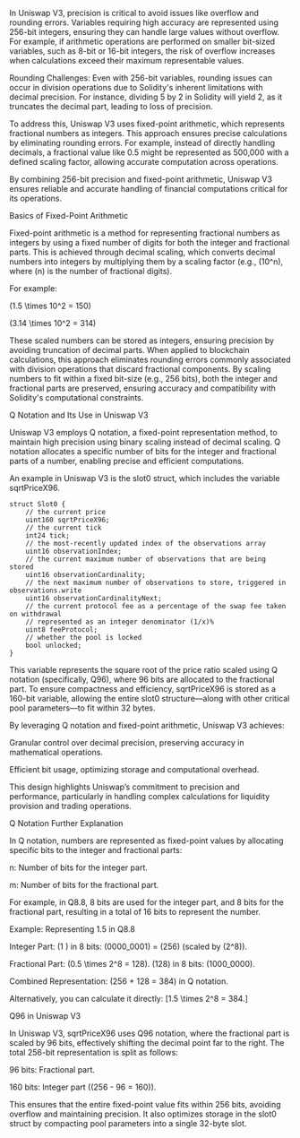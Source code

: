 

In Uniswap V3, precision is critical to avoid issues like overflow and rounding errors. Variables requiring high accuracy are represented using 256-bit integers, ensuring they can handle large values without overflow. For example, if arithmetic operations are performed on smaller bit-sized variables, such as 8-bit or 16-bit integers, the risk of overflow increases when calculations exceed their maximum representable values.

Rounding Challenges: Even with 256-bit variables, rounding issues can occur in division operations due to Solidity's inherent limitations with decimal precision. For instance, dividing 5 by 2 in Solidity will yield 2, as it truncates the decimal part, leading to loss of precision.

To address this, Uniswap V3 uses fixed-point arithmetic, which represents fractional numbers as integers. This approach ensures precise calculations by eliminating rounding errors. For example, instead of directly handling decimals, a fractional value like 0.5 might be represented as 500,000 with a defined scaling factor, allowing accurate computation across operations.

By combining 256-bit precision and fixed-point arithmetic, Uniswap V3 ensures reliable and accurate handling of financial computations critical for its operations.

Basics of Fixed-Point Arithmetic

Fixed-point arithmetic is a method for representing fractional numbers as integers by using a fixed number of digits for both the integer and fractional parts. This is achieved through decimal scaling, which converts decimal numbers into integers by multiplying them by a scaling factor (e.g., (10^n), where (n) is the number of fractional digits).

For example:





(1.5 \times 10^2 = 150)



(3.14 \times 10^2 = 314)

These scaled numbers can be stored as integers, ensuring precision by avoiding truncation of decimal parts. When applied to blockchain calculations, this approach eliminates rounding errors commonly associated with division operations that discard fractional components. By scaling numbers to fit within a fixed bit-size (e.g., 256 bits), both the integer and fractional parts are preserved, ensuring accuracy and compatibility with Solidity's computational constraints.

Q Notation and Its Use in Uniswap V3

Uniswap V3 employs Q notation, a fixed-point representation method, to maintain high precision using binary scaling instead of decimal scaling. Q notation allocates a specific number of bits for the integer and fractional parts of a number, enabling precise and efficient computations.

An example in Uniswap V3 is the slot0 struct, which includes the variable sqrtPriceX96. 

    struct Slot0 {
        // the current price
        uint160 sqrtPriceX96;
        // the current tick
        int24 tick;
        // the most-recently updated index of the observations array
        uint16 observationIndex;
        // the current maximum number of observations that are being stored
        uint16 observationCardinality;
        // the next maximum number of observations to store, triggered in observations.write
        uint16 observationCardinalityNext;
        // the current protocol fee as a percentage of the swap fee taken on withdrawal
        // represented as an integer denominator (1/x)%
        uint8 feeProtocol;
        // whether the pool is locked
        bool unlocked;
    }

This variable represents the square root of the price ratio scaled using Q notation (specifically, Q96), where 96 bits are allocated to the fractional part. To ensure compactness and efficiency, sqrtPriceX96 is stored as a 160-bit variable, allowing the entire slot0 structure—along with other critical pool parameters—to fit within 32 bytes.

By leveraging Q notation and fixed-point arithmetic, Uniswap V3 achieves:





Granular control over decimal precision, preserving accuracy in mathematical operations.



Efficient bit usage, optimizing storage and computational overhead.

This design highlights Uniswap’s commitment to precision and performance, particularly in handling complex calculations for liquidity provision and trading operations.

Q Notation  Further Explanation

In Q notation, numbers are represented as fixed-point values by allocating specific bits to the integer and fractional parts:





n: Number of bits for the integer part.



m: Number of bits for the fractional part.

For example, in Q8.8, 8 bits are used for the integer part, and 8 bits for the fractional part, resulting in a total of 16 bits to represent the number.

Example: Representing 1.5 in Q8.8





Integer Part:
(1 ) in 8 bits: (0000_0001) = (256) (scaled by (2^8)).



Fractional Part:
(0.5 \times 2^8 = 128).
(128) in 8 bits: (1000_0000).



Combined Representation:
(256 + 128 = 384) in Q notation.

Alternatively, you can calculate it directly:
[1.5 \times 2^8 = 384.]

Q96 in Uniswap V3

In Uniswap V3, sqrtPriceX96 uses Q96 notation, where the fractional part is scaled by 96 bits, effectively shifting the decimal point far to the right. The total 256-bit representation is split as follows:





96 bits: Fractional part.



160 bits: Integer part ((256 - 96 = 160)).

This ensures that the entire fixed-point value fits within 256 bits, avoiding overflow and maintaining precision. It also optimizes storage in the slot0 struct by compacting pool parameters into a single 32-byte slot.